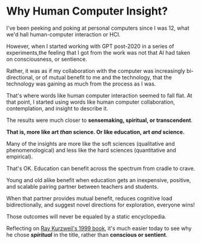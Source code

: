 
# Why Human Computer Insight? 

I've been peeking and poking at personal computers since I was 12,
what we'd hall human-computer interaction or HCI. 

However, when I started working with GPT post-2020 in a series of experiments,the feeling that I got from the work was not that AI had taken on consciousness, or sentience. 

Rather, it was as if my collaboration with the computer was increasingly bi-directional, or of mutual benefit to me and the technology, that the technology was gaining as much from the process as I was.

That's where words like human computer interaction seemed to fall flat. At that point, I started using words like human computer collaboration, contemplation, and insight to describe it.

The results were much closer to **sensemaking, spiritual, or transcendent**. 

**That is, more like art *than* science. Or like education, art *and* science.**

Many of the insights are more like the soft sciences (qualitative and phenomenological) and less like the hard sciences (quantitative and empirical).

That's OK. Education can benefit across the spectrum from cradle to crave. 

Young and old alike benefit when education gets an inexpensive, positive, and scalable  pairing partner between teachers and students. 

When that partner provides mutual benefit, reduces cognitive load bidirectionally, and suggest novel directions for exploration, everyone wins! 

Those outcomes will never be equaled by a static encyclopedia.

Reflecting on [Ray Kurzweil's 1999 book](https://en.wikipedia.org/wiki/The_Age_of_Spiritual_Machines), it's much easier today to see why he chose ***spiritual*** in the title, rather than **conscious or sentient**. 
